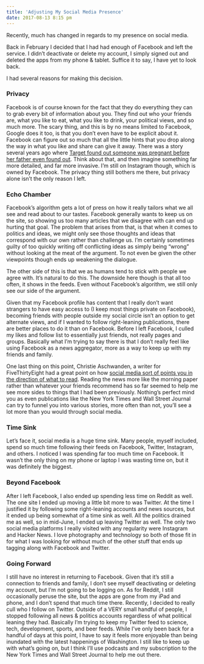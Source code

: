 ```yaml
---
title: 'Adjusting My Social Media Presence'
date: 2017-08-13 8:15 pm
---
```


Recently, much has changed in regards to my presence on social media.

Back in February I decided that I had had enough of Facebook and left the service. I didn’t deactivate or delete my account, I simply signed out and deleted the apps from my phone & tablet. Suffice it to say, I have yet to look back.

I had several reasons for making this decision.

<h3>Privacy</h3>

Facebook is of course known for the fact that they do everything they can to grab every bit of information about you. They find out who your friends are, what you like to eat, what you like to drink, your political views, and so much more. The scary thing, and this is by no means limited to Facebook, Google does it too, is that you don’t even have to be explicit about it. Facebook can figure out so much that all the little hints that you drop along the way in what you like and share can give it away. There was a story several years ago where <a href="https://www.forbes.com/sites/kashmirhill/2012/02/16/how-target-figured-out-a-teen-girl-was-pregnant-before-her-father-did/#3078e64b6668" target="_blank" rel="noopener">Target found out someone was pregnant before her father even found out</a>. Think about that, and then imagine something far more detailed, and far more invasive. I’m still on Instagram though, which is owned by Facebook. The privacy thing still bothers me there, but privacy alone isn’t the only reason I left.

<h3>Echo Chamber</h3>

Facebook’s algorithm gets a lot of press on how it really tailors what we all see and read about to our tastes. Facebook generally wants to keep us on the site, so showing us too many articles that we disagree with can end up hurting that goal. The problem that arises from that, is that when it comes to politics and ideas, we might only see those thoughts and ideas that correspond with our own rather than challenge us. I’m certainly sometimes guilty of too quickly writing off conflicting ideas as simply being “wrong” without looking at the meat of the argument. To not even be given the other viewpoints though ends up weakening the dialogue.

The other side of this is that we as humans tend to stick with people we agree with. It’s natural to do this. The downside here though is that all too often, it shows in the feeds. Even without Facebook’s algorithm, we still only see our side of the argument.

Given that my Facebook profile has content that I really don’t want strangers to have easy access to (I keep most things private on Facebook), becoming friends with people outside my social circle isn’t an option to get alternate views, and if I wanted to follow right-leaning publications, there are better places to do it than on Facebook. Before I left Facebook, I culled my likes and follow list to essentially just friends, not really pages and groups. Basically what I’m trying to say there is that I don’t really feel like using Facebook as a news aggregator, more as a way to keep up with my friends and family.

One last thing on this point, Christie Aschwanden, a writer for FiveThirtyEight had a great point on how <a href="https://fivethirtyeight.com/features/leaving-social-media-taught-me-how-broken-the-news-cycle-is/" target="_blank" rel="noopener">social media sort of points you in the direction of what to read</a>. Reading the news more like the morning paper rather than whatever your friends recommend has so far seemed to help me see more sides to things that I had been previously. Nothing’s perfect mind you as even publications like the New York Times and Wall Street Journal can try to funnel you into various stories, more often than not, you’ll see a lot more than you would through social media.

<h3>Time Sink</h3>

Let’s face it, social media is a huge time sink. Many people, myself included, spend so much time following their feeds on Facebook, Twitter, Instagram, and others. I noticed I was spending far too much time on Facebook. It wasn’t the only thing on my phone or laptop I was wasting time on, but it was definitely the biggest.

<h3>Beyond Facebook</h3>

After I left Facebook, I also ended up spending less time on Reddit as well. The one site I ended up moving a little bit more to was Twitter. At the time I justified it by following some right-leaning accounts and news sources, but it ended up being somewhat of a time sink as well. All the politics drained me as well, so in mid-June, I ended up leaving Twitter as well. The only two social media platforms I really visited with any regularity were Instagram and Hacker News. I love photography and technology so both of those fit in for what I was looking for without much of the other stuff that ends up tagging along with Facebook and Twitter.

<h3>Going Forward</h3>

I still have no interest in returning to Facebook. Given that it’s still a connection to friends and family, I don’t see myself deactivating or deleting my account, but I’m not going to be logging on. As for Reddit, I still occasionally peruse the site, but the apps are gone from my iPad and phone, and I don’t spend that much time there. Recently, I decided to really cull who I follow on Twitter. Outside of a VERY small handful of people, I stopped following all news & politics accounts regardless of what political leaning they had. Basically I’m trying to keep my Twitter feed to science, tech, development, sports, and beer feeds. While I’ve only been back for a handful of days at this point, I have to say it feels more enjoyable than being inundated with the latest happenings of Washington. I still like to keep up with what’s going on, but I think I’ll use podcasts and my subscription to the New York Times and Wall Street Journal to help me out there.
